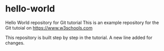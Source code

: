 # hello-world
Hello World repository for Git tutorial
This is an example repository for the Git tutoial on https://www.w3schools.com

This repository is built step by step in the tutorial.
A new line added for changes.
